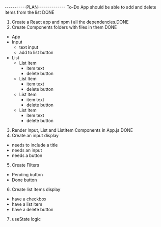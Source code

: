 -----------PLAN--------------
To-Do App should be able to add and delete items from the list DONE
1. Create a React app and npm i all the dependencies.DONE
2. Create Components folders with files in them DONE
 - App
  - Input
    - text input
    - add to list button
  - List
    - List Item
      - item text
      - delete button
    - List Item
      - item text
      - delete button
    - List Item
      - item text
      - delete button
    - List Item
      - item text
      - delete button
3. Render Input, List and ListItem Components in App.js DONE
4. Create an input display
  - needs to include a title 
  - needs an input
  - needs a button
5. Create Filters
 - Pending button
 - Done button
6. Create list Items display 
 - have a checkbox 
 - have a list item
 - have a delete button 
7. useState logic 
